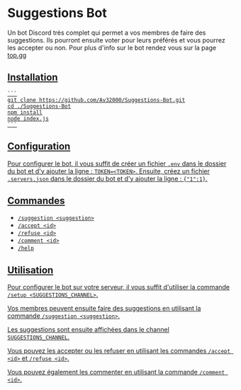 # Suggestions Bot

Un bot Discord très complet qui permet a vos membres de faire des suggestions. Ils pourront ensuite voter pour leurs préférés et vous pourrez les accepter ou non. Pour plus d'info sur le bot rendez vous sur la page <a href="https://top.gg/bot/939547648438984774">top.gg

## Installation

    ```
    git clone https://github.com/Av32000/Suggestions-Bot.git
    cd ./Suggestions-Bot
    npm install
    node index.js
    ```

## Configuration

Pour configurer le bot, il vous suffit de créer un fichier `.env` dans le dossier du bot et d'y ajouter la ligne : 
``TOKEN=<TOKEN>``. Ensuite, créez un fichier `.servers.json` dans le dossier du bot et d'y ajouter la ligne : ``{"1":1}``.

## Commandes

- ``/suggestion <suggestion>``
- ``/accept <id>``
- ``/refuse <id>``
- ``/comment <id>``
- ``/help``

## Utilisation

Pour configurer le bot sur votre serveur, il vous suffit d'utiliser la commande ``/setup <SUGGESTIONS_CHANNEL>``.

Vos membres peuvent ensuite faire des suggestions en utilisant la commande ``/suggestion <suggestion>``.

Les suggestions sont ensuite affichées dans le channel ``SUGGESTIONS_CHANNEL``.

Vous pouvez les accepter ou les refuser en utilisant les commandes ``/accept <id>`` et ``/refuse <id>``.

Vous pouvez également les commenter en utilisant la commande ``/comment <id>``.
